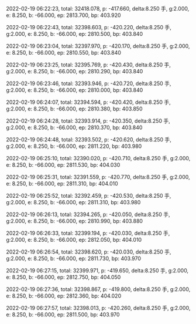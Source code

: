 2022-02-19 06:22:23, total: 32418.078, p: -417.660, delta:8.250 手, g:2.000, e: 8.250, b: -66.000, ep: 2813.700, bp: 403.920

2022-02-19 06:22:43, total: 32398.603, p: -420.220, delta:8.250 手, g:2.000, e: 8.250, b: -66.000, ep: 2810.500, bp: 403.840

2022-02-19 06:23:04, total: 32397.970, p: -420.170, delta:8.250 手, g:2.000, e: 8.250, b: -66.000, ep: 2810.550, bp: 403.840

2022-02-19 06:23:25, total: 32395.769, p: -420.430, delta:8.250 手, g:2.000, e: 8.250, b: -66.000, ep: 2810.290, bp: 403.840

2022-02-19 06:23:46, total: 32393.946, p: -420.720, delta:8.250 手, g:2.000, e: 8.250, b: -66.000, ep: 2810.000, bp: 403.840

2022-02-19 06:24:07, total: 32394.594, p: -420.420, delta:8.250 手, g:2.000, e: 8.250, b: -66.000, ep: 2810.380, bp: 403.850

2022-02-19 06:24:28, total: 32393.914, p: -420.350, delta:8.250 手, g:2.000, e: 8.250, b: -66.000, ep: 2810.370, bp: 403.840

2022-02-19 06:24:48, total: 32393.502, p: -420.620, delta:8.250 手, g:2.000, e: 8.250, b: -66.000, ep: 2811.220, bp: 403.980

2022-02-19 06:25:10, total: 32390.020, p: -420.710, delta:8.250 手, g:2.000, e: 8.250, b: -66.000, ep: 2811.530, bp: 404.030

2022-02-19 06:25:31, total: 32391.559, p: -420.770, delta:8.250 手, g:2.000, e: 8.250, b: -66.000, ep: 2811.310, bp: 404.010

2022-02-19 06:25:52, total: 32392.459, p: -420.530, delta:8.250 手, g:2.000, e: 8.250, b: -66.000, ep: 2811.310, bp: 403.980

2022-02-19 06:26:13, total: 32394.265, p: -420.050, delta:8.250 手, g:2.000, e: 8.250, b: -66.000, ep: 2810.990, bp: 403.880

2022-02-19 06:26:33, total: 32399.194, p: -420.030, delta:8.250 手, g:2.000, e: 8.250, b: -66.000, ep: 2812.050, bp: 404.010

2022-02-19 06:26:54, total: 32398.620, p: -420.030, delta:8.250 手, g:2.000, e: 8.250, b: -66.000, ep: 2811.730, bp: 403.970

2022-02-19 06:27:15, total: 32399.971, p: -419.650, delta:8.250 手, g:2.000, e: 8.250, b: -66.000, ep: 2812.750, bp: 404.050

2022-02-19 06:27:36, total: 32398.867, p: -419.800, delta:8.250 手, g:2.000, e: 8.250, b: -66.000, ep: 2812.360, bp: 404.020

2022-02-19 06:27:57, total: 32398.013, p: -420.260, delta:8.250 手, g:2.000, e: 8.250, b: -66.000, ep: 2811.500, bp: 403.970